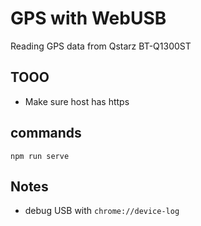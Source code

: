 # GPS with WebUSB

Reading GPS data from Qstarz BT-Q1300ST

## TOOO
* Make sure host has https

## commands
`npm run serve`

## Notes
* debug USB with `chrome://device-log`


